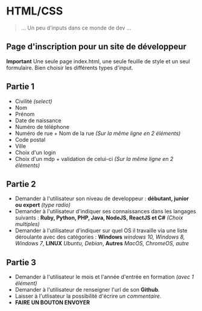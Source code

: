 # HTML/CSS

> ... Un peu d'inputs dans ce monde de dev ...

## Page d'inscription pour un site de développeur
**Important** Une seule page index.html, une seule feuille de style et un seul formulaire. Bien choisir les différents types d'input.

## Partie 1
* Civilité *(select)*
* Nom
* Prénom
* Date de naissance
* Numéro de téléphone
* Numéro de rue + Nom de la rue *(Sur la même ligne en 2 éléments)*
* Code postal
* Ville
* Choix d'un login
* Choix d'un mdp + validation de celui-ci *(Sur la même ligne en 2 éléments)*  

## Partie 2
* Demander à l'utilisateur son niveau de developpeur : **débutant, junior ou expert** *(type radio)*
* Demander à l'utilisateur d'indiquer ses connaissances dans les langages suivants : **Ruby, Python, PHP, Java, NodeJS, ReactJS et C#** *(Choix multiples)*
* Demander à l'utilisateur d'indiquer sur quel OS il travaille via une liste déroulante avec des catégories : **Windows** *windows 10, Windows 8, Windows 7*, **LINUX** *Ubuntu, Debian*, **Autres** *MacOS, ChromeOS, autre*  

## Partie 3
* Demander à l'utilisateur le mois et l'année d'entrée en formation *(avec 1 élément)*
* Demander à l'utilisateur de renseigner l'url de son **Github**.
* Laisser à l'utlisateur la possibilité d'écrire *un commentaire*.
* **FAIRE UN BOUTON ENVOYER**
